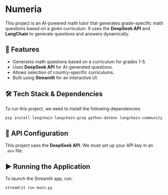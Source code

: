 # Numeria

This project is an AI-powered math tutor that generates grade-specific math questions based on a given curriculum. It uses the **DeepSeek API** and **LangChain** to generate questions and answers dynamically.

## 🚀 Features
- Generates math questions based on a curriculum for grades 1-5.
- Uses **DeepSeek API** for AI-generated questions.
- Allows selection of country-specific curriculums.
- Built using **Streamlit** for an interactive UI.

## 🛠️ Tech Stack & Dependencies
To run this project, we need to install the following dependencies:

```bash
pip install langchain langchain-groq python-dotenv langchain-community streamlit
```

## 🔑 API Configuration
This project uses the **DeepSeek API**. We must set up your API key in an `.env` file.

## ▶️ Running the Application
To launch the Streamlit app, run:
```bash
streamlit run main.py
```


